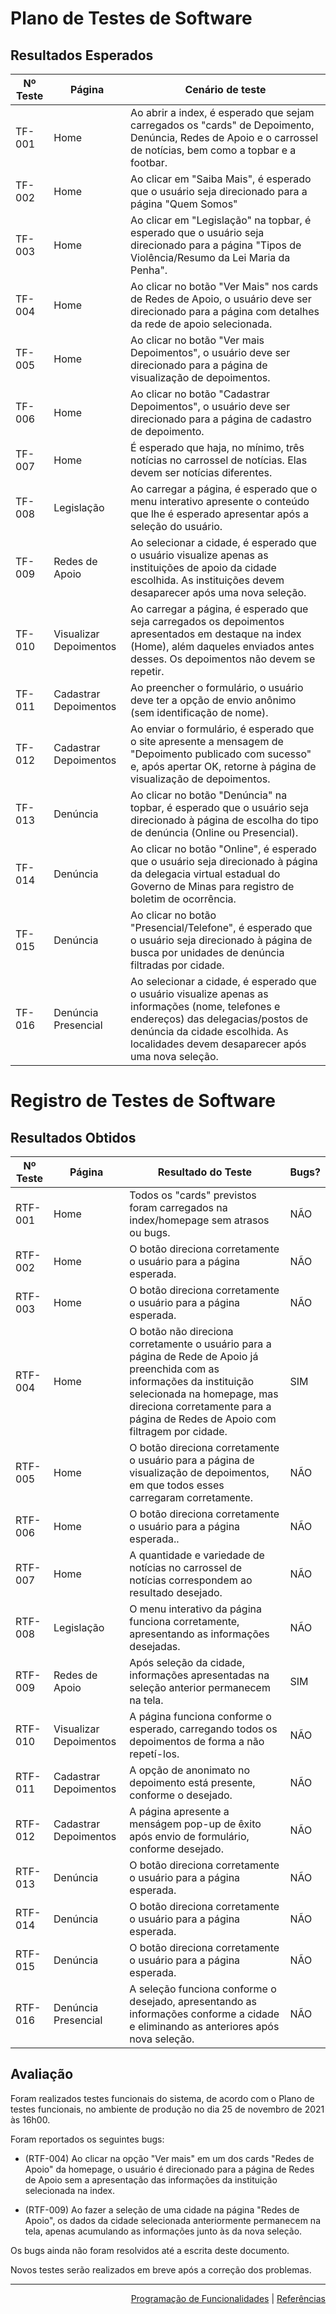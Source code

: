 # Plano de Testes de Software

## Resultados Esperados

| Nº Teste | Página | Cenário de teste |
|-----------|-----------------------------------------|----|
|TF-001| Home | Ao abrir a index, é esperado que sejam carregados os "cards" de Depoimento, Denúncia, Redes de Apoio e o carrossel de notícias, bem como a topbar e a footbar. |
|TF-002| Home | Ao clicar em "Saiba Mais", é esperado que o usuário seja direcionado para a página "Quem Somos" |
|TF-003| Home | Ao clicar em "Legislação" na topbar, é esperado que o usuário seja direcionado para a página "Tipos de Violência/Resumo da Lei Maria da Penha". |
|TF-004| Home | Ao clicar no botão "Ver Mais" nos cards de Redes de Apoio, o usuário deve ser direcionado para a página com detalhes da rede de apoio selecionada. |
|TF-005| Home | Ao clicar no botão "Ver mais Depoimentos", o usuário deve ser direcionado para a página de visualização de depoimentos. | 
|TF-006| Home | Ao clicar no botão "Cadastrar Depoimentos", o usuário deve ser direcionado para a página de cadastro de depoimento. |
|TF-007| Home | É esperado que haja, no mínimo, três notícias no carrossel de notícias. Elas devem ser notícias diferentes.  |
|TF-008| Legislação | Ao carregar a página, é esperado que o menu interativo apresente o conteúdo que lhe é esperado apresentar após a seleção do usuário. |
|TF-009| Redes de Apoio | Ao selecionar a cidade, é esperado que o usuário visualize apenas as instituições de apoio da cidade escolhida. As instituições devem desaparecer após uma nova seleção. |
|TF-010| Visualizar Depoimentos | Ao carregar a página, é esperado que seja carregados os depoimentos apresentados em destaque na index (Home), além daqueles enviados antes desses. Os depoimentos não devem se repetir.  |
|TF-011| Cadastrar Depoimentos | Ao preencher o formulário, o usuário deve ter a opção de envio anônimo (sem identificação de nome). |
|TF-012| Cadastrar Depoimentos | Ao enviar o formulário, é esperado que o site apresente a mensagem de "Depoimento publicado com sucesso" e, após apertar OK, retorne à página de visualização de depoimentos. |
|TF-013| Denúncia | Ao clicar no botão "Denúncia" na topbar, é esperado que o usuário seja direcionado à página de escolha do tipo de denúncia (Online ou Presencial). |
|TF-014| Denúncia | Ao clicar no botão "Online", é esperado que o usuário seja direcionado à página da delegacia virtual estadual do Governo de Minas para registro de boletim de ocorrência. |
|TF-015| Denúncia | Ao clicar no botão "Presencial/Telefone", é esperado que o usuário seja direcionado à página de busca por unidades de denúncia filtradas por cidade. |
|TF-016| Denúncia Presencial | Ao selecionar a cidade, é esperado que o usuário visualize apenas as informações (nome, telefones e endereços) das delegacias/postos de denúncia da cidade escolhida. As localidades devem desaparecer após uma nova seleção. |


# Registro de Testes de Software

## Resultados Obtidos

| Nº Teste | Página | Resultado do Teste | Bugs? |
|----|-----------------------------------------|----|----|
|RTF-001| Home | Todos os "cards" previstos foram carregados na index/homepage sem atrasos ou bugs. | NÃO |
|RTF-002| Home | O botão direciona corretamente o usuário para a página esperada. | NÃO |
|RTF-003| Home | O botão direciona corretamente o usuário para a página esperada. | NÃO |
|RTF-004| Home | O botão não direciona corretamente o usuário para a página de Rede de Apoio já preenchida com as informações da instituição selecionada na homepage, mas direciona corretamente para a página de Redes de Apoio com filtragem por cidade. | SIM |
|RTF-005| Home | O botão direciona corretamente o usuário para a página de visualização de depoimentos, em que todos esses carregaram corretamente. | NÃO |
|RTF-006| Home | O botão direciona corretamente o usuário para a página esperada.. | NÃO |
|RTF-007| Home | A quantidade e variedade de notícias no carrossel de notícias correspondem ao resultado desejado. | NÃO |
|RTF-008| Legislação | O menu interativo da página funciona corretamente, apresentando as informações desejadas. | NÃO |
|RTF-009| Redes de Apoio | Após seleção da cidade, informações apresentadas na seleção anterior permanecem na tela. | SIM |
|RTF-010| Visualizar Depoimentos | A página funciona conforme o esperado, carregando todos os depoimentos de forma a não repetí-los. | NÃO |
|RTF-011| Cadastrar Depoimentos | A opção de anonimato no depoimento está presente, conforme o desejado. | NÃO |
|RTF-012| Cadastrar Depoimentos | A página apresente a menságem pop-up de êxito após envio de formulário, conforme desejado. | NÃO |
|RTF-013| Denúncia |  O botão direciona corretamente o usuário para a página esperada. | NÃO |
|RTF-014| Denúncia |  O botão direciona corretamente o usuário para a página esperada. | NÃO |
|RTF-015| Denúncia |  O botão direciona corretamente o usuário para a página esperada. | NÃO |
|RTF-016| Denúncia Presencial | A seleção funciona conforme o desejado, apresentando as informações conforme a cidade e eliminando as anteriores após nova seleção. | NÃO |


## Avaliação

Foram realizados testes funcionais do sistema, de acordo com o Plano de testes funcionais, no ambiente de produção no dia 25 de novembro de 2021 às 16h00.

Foram reportados os seguintes bugs:

- (RTF-004) Ao clicar na opção "Ver mais" em um dos cards "Redes de Apoio" da homepage, o usuário é direcionado para a página de Redes de Apoio sem a apresentação das informações da instituição selecionada na index.

- (RTF-009) Ao fazer a seleção de uma cidade na página "Redes de Apoio", os dados da cidade selecionada anteriormente permanecem na tela, apenas acumulando as informações junto às da nova seleção.

Os bugs ainda não foram resolvidos até a escrita deste documento.

Novos testes serão realizados em breve após a correção dos problemas.

<hr>
 
<p align="right"><a href="./development.md">Programação de Funcionalidades</a> | <a href="presentation/README.md">Referências</a></p>